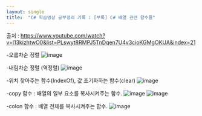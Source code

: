 ```yaml
---
layout: single
title:  "C# 학습영상 공부정리 기록 : [부록] C# 배열 관련 함수들"
---
```


출처 : https://www.youtube.com/watch?v=l13kizhtwO0&list=PLswyt8RMPJ5TnDqen7U4v3cioKGMgOKUA&index=21

-오름차순 정렬 
![image](https://user-images.githubusercontent.com/78286797/222993177-745e386b-c376-44bc-aeed-655a507a38bc.png)

-내림차순 정렬 (역정렬)
![image](https://user-images.githubusercontent.com/78286797/222993185-06d2a194-f2b5-4353-9792-221732970afe.png)


-위치 찾아주는 함수(IndexOf), 값 초기화하는 함수(clear) 
![image](https://user-images.githubusercontent.com/78286797/222993164-32d917dc-b863-4925-90d2-930d3d78f38c.png)

-copy 함수 : 배열의 일부 요소를 복사시켜주는 함수. 
![image](https://user-images.githubusercontent.com/78286797/222993216-22bd1198-8b18-456b-9e28-25000e51e72b.png)
![image](https://user-images.githubusercontent.com/78286797/222993254-e8563403-4cb5-4bcf-919b-83cd72ba226b.png)

-colon 함수 : 배열 전체를 복사시켜주는 함수. 
![image](https://user-images.githubusercontent.com/78286797/222993302-340de951-be83-43d6-b441-5dd5ad7f8365.png)



